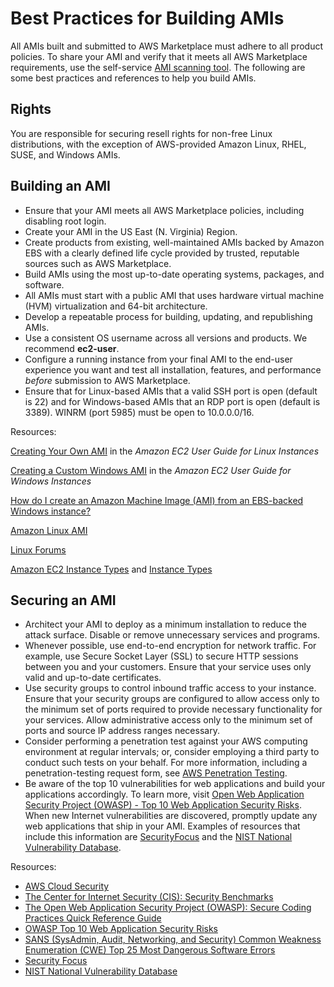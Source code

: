 # Best Practices for Building AMIs<a name="best-practices-for-building-your-amis"></a>

All AMIs built and submitted to AWS Marketplace must adhere to all product policies\. To share your AMI and verify that it meets all AWS Marketplace requirements, use the self\-service [AMI scanning tool](https://aws.amazon.com/marketplace/management/manage-products/#/manage-amis.unshared)\. The following are some best practices and references to help you build AMIs\.

## Rights<a name="rights"></a>

You are responsible for securing resell rights for non\-free Linux distributions, with the exception of AWS\-provided Amazon Linux, RHEL, SUSE, and Windows AMIs\.

## Building an AMI<a name="building-an-ami"></a>
+ Ensure that your AMI meets all AWS Marketplace policies, including disabling root login\. 
+ Create your AMI in the US East \(N\. Virginia\) Region\. 
+ Create products from existing, well\-maintained AMIs backed by Amazon EBS with a clearly defined life cycle provided by trusted, reputable sources such as AWS Marketplace\. 
+ Build AMIs using the most up\-to\-date operating systems, packages, and software\. 
+ All AMIs must start with a public AMI that uses hardware virtual machine \(HVM\) virtualization and 64\-bit architecture\. 
+ Develop a repeatable process for building, updating, and republishing AMIs\. 
+ Use a consistent OS username across all versions and products\. We recommend **ec2\-user**\.
+ Configure a running instance from your final AMI to the end\-user experience you want and test all installation, features, and performance *before* submission to AWS Marketplace\. 
+ Ensure that for Linux\-based AMIs that a valid SSH port is open \(default is 22\) and for Windows\-based AMIs that an RDP port is open \(default is 3389\)\. WINRM \(port 5985\) must be open to 10\.0\.0\.0/16\. 

 Resources:

 [Creating Your Own AMI](https://docs.aws.amazon.com/AWSEC2/latest/UserGuide/AMIs.html#creating-an-ami) in the *Amazon EC2 User Guide for Linux Instances*

 [Creating a Custom Windows AMI](https://docs.aws.amazon.com/AWSEC2/latest/WindowsGuide/Creating_EBSbacked_WinAMI.html) in the *Amazon EC2 User Guide for Windows Instances* 

 [How do I create an Amazon Machine Image \(AMI\) from an EBS\-backed Windows instance?](https://aws.amazon.com/premiumsupport/knowledge-center/create-ami-ebs-backed-windows/) 

 [Amazon Linux AMI](https://aws.amazon.com/amazon-linux-ami/) 

 [Linux Forums](http://www.linuxforums.org/) 

 [Amazon EC2 Instance Types](http://aws.amazon.com/ec2/instance-types/) and [Instance Types](http://docs.amazonwebservices.com/AWSEC2/latest/UserGuide/instance-types.html?r=2153) 

## Securing an AMI<a name="securing-an-ami"></a>
+ Architect your AMI to deploy as a minimum installation to reduce the attack surface\. Disable or remove unnecessary services and programs\. 
+ Whenever possible, use end\-to\-end encryption for network traffic\. For example, use Secure Socket Layer \(SSL\) to secure HTTP sessions between you and your customers\. Ensure that your service uses only valid and up\-to\-date certificates\. 
+ Use security groups to control inbound traffic access to your instance\. Ensure that your security groups are configured to allow access only to the minimum set of ports required to provide necessary functionality for your services\. Allow administrative access only to the minimum set of ports and source IP address ranges necessary\. 
+ Consider performing a penetration test against your AWS computing environment at regular intervals; or, consider employing a third party to conduct such tests on your behalf\. For more information, including a penetration\-testing request form, see [AWS Penetration Testing](http://aws.amazon.com/security/penetration-testing/)\. 
+ Be aware of the top 10 vulnerabilities for web applications and build your applications accordingly\. To learn more, visit [Open Web Application Security Project \(OWASP\) \- Top 10 Web Application Security Risks](https://www.owasp.org/index.php/Category:OWASP_Top_Ten_Project)\. When new Internet vulnerabilities are discovered, promptly update any web applications that ship in your AMI\. Examples of resources that include this information are [SecurityFocus](http://www.securityfocus.com/vulnerabilities) and the [NIST National Vulnerability Database](http://nvd.nist.gov/)\.

 Resources:
+  [AWS Cloud Security](http://aws.amazon.com/security/) 
+  [The Center for Internet Security \(CIS\): Security Benchmarks](http://benchmarks.cisecurity.org/downloads/benchmarks/) 
+  [The Open Web Application Security Project \(OWASP\): Secure Coding Practices Quick Reference Guide](https://www.owasp.org/index.php/OWASP_Secure_Coding_Practices_-_Quick_Reference_Guide) 
+  [OWASP Top 10 Web Application Security Risks](https://www.owasp.org/index.php/Category:OWASP_Top_Ten_Project) 
+  [SANS \(SysAdmin, Audit, Networking, and Security\) Common Weakness Enumeration \(CWE\) Top 25 Most Dangerous Software Errors](http://www.sans.org/top25-software-errors/) 
+  [Security Focus](http://www.securityfocus.com/vulnerabilities) 
+  [NIST National Vulnerability Database](http://nvd.nist.gov/) 

